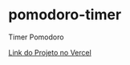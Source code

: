 # pomodoro-timer
 Timer Pomodoro
 
 [Link do Projeto no Vercel](https://pomodoro-timer-01.vercel.app/)

